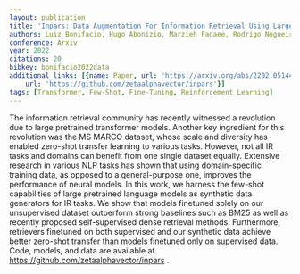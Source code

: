 ```yaml
---
layout: publication
title: 'Inpars: Data Augmentation For Information Retrieval Using Large Language Models'
authors: Luiz Bonifacio, Hugo Abonizio, Marzieh Fadaee, Rodrigo Nogueira
conference: Arxiv
year: 2022
citations: 20
bibkey: bonifacio2022data
additional_links: [{name: Paper, url: 'https://arxiv.org/abs/2202.05144'}, {name: Code,
    url: 'https://github.com/zetaalphavector/inpars'}]
tags: [Transformer, Few-Shot, Fine-Tuning, Reinforcement Learning]
---
```

The information retrieval community has recently witnessed a revolution due
to large pretrained transformer models. Another key ingredient for this
revolution was the MS MARCO dataset, whose scale and diversity has enabled
zero-shot transfer learning to various tasks. However, not all IR tasks and
domains can benefit from one single dataset equally. Extensive research in
various NLP tasks has shown that using domain-specific training data, as
opposed to a general-purpose one, improves the performance of neural models. In
this work, we harness the few-shot capabilities of large pretrained language
models as synthetic data generators for IR tasks. We show that models finetuned
solely on our unsupervised dataset outperform strong baselines such as BM25 as
well as recently proposed self-supervised dense retrieval methods. Furthermore,
retrievers finetuned on both supervised and our synthetic data achieve better
zero-shot transfer than models finetuned only on supervised data. Code, models,
and data are available at https://github.com/zetaalphavector/inpars .